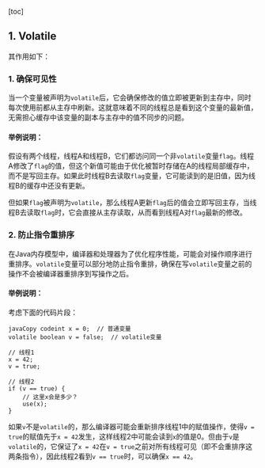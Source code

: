 [toc]

## 1. Volatile

其作用如下：

### 1. **确保可见性**

当一个变量被声明为`volatile`后，它会确保修改的值立即被更新到主存中，同时每次使用前都从主存中刷新。这就意味着不同的线程总是看到这个变量的最新值，无需担心缓存中该变量的副本与主存中的值不同步的问题。

#### 举例说明：

假设有两个线程，线程A和线程B，它们都访问同一个非`volatile`变量`flag`。线程A修改了`flag`的值，但这个新值可能由于优化被暂时存储在A的线程局部缓存中，而不是写回主存。如果此时线程B去读取`flag`变量，它可能读到的是旧值，因为线程B的缓存中还没有更新。

但如果`flag`被声明为`volatile`，那么线程A更新`flag`后的值会立即写回主存，当线程B去读取`flag`时，它会直接从主存读取，从而看到线程A对`flag`最新的修改。

### 2. **防止指令重排序**

在Java内存模型中，编译器和处理器为了优化程序性能，可能会对操作顺序进行重排序。`volatile`变量可以部分地防止指令重排，确保在写`volatile`变量之前的操作不会被编译器重排序到写操作之后。

#### 举例说明：

考虑下面的代码片段：

```
javaCopy codeint x = 0;  // 普通变量
volatile boolean v = false;  // volatile变量

// 线程1
x = 42;
v = true;

// 线程2
if (v == true) {
    // 这里x会是多少？
    use(x);
}
```

如果`v`不是`volatile`的，那么编译器可能会重新排序线程1中的赋值操作，使得`v = true`的赋值先于`x = 42`发生，这样线程2中可能会读到`x`的值是0。但由于`v`是`volatile`的，它保证了`x = 42`在`v = true`之前对所有线程可见（即不会重排序这两条指令），因此线程2看到`v == true`时，可以确保`x == 42`。